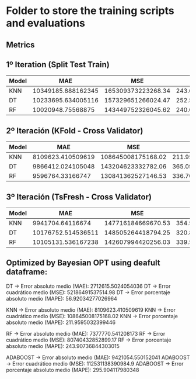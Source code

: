 # Folder to store the training scripts and evaluations
## Metrics
## 1º Iteration (Split Test Train)
| Model   |         MAE          |         MSE          |        MAPE          |
|---------|----------------------|----------------------|----------------------|
|  KNN    | 10349185.888162345   | 165309373223268.34   | 243.65553499924394   |
|  DT     | 10233695.634005116   | 157329651266024.47   | 252.54049687652977   |
|  RF     | 10020948.75568875    | 143449752326045.62   | 240.65894100895693   |

## 2º Iteración (KFold - Cross Validator)
| Model   |         MAE          |         MSE          |        MAPE          |
|---------|----------------------|----------------------|----------------------|
|  KNN    | 8109623.410509619    | 108645008175168.02   | 211.9595032399446    |
|  DT     | 9866412.024105048    | 143204623332782.06   | 365.09101801074763   |
|  RF     | 9596764.33166747     | 130841362527146.53   | 336.70053511541505   |

## 3º Iteración (TsFresh - Cross Validator)
| Model   |         MAE          |         MSE          |        MAPE          |
|---------|----------------------|----------------------|----------------------|
|  KNN    | 9941704.64116674     | 147716184669670.53   | 354.56927066629555   |
|  DT     | 10176752.514536511   | 148505264418794.25   | 320.8084057136354    |
|  RF     | 10105131.536167238   | 142607994420256.03   | 339.58984158702856   |


## Optimized by Bayesian OPT using deafult dataframe:
DT -> Error absoluto medio (MAE): 2712615.5024054036
DT -> Error cuadrático medio (MSE): 52186491537514.98
DT -> Error porcentaje absoluto medio (MAPE): 56.92034277026964

KNN -> Error absoluto medio (MAE): 8109623.410509619
KNN -> Error cuadrático medio (MSE): 108645008175168.02
KNN -> Error porcentaje absoluto medio (MAPE): 211.9595032399446

RF -> Error absoluto medio (MAE): 7377770.541208173
RF -> Error cuadrático medio (MSE): 80740432852899.17
RF -> Error porcentaje absoluto medio (MAPE): 243.90736844303015

ADABOOST -> Error absoluto medio (MAE): 9421054.550152041
ADABOOST -> Error cuadrático medio (MSE): 112531138390984.9
ADABOOST -> Error porcentaje absoluto medio (MAPE): 295.904117980348